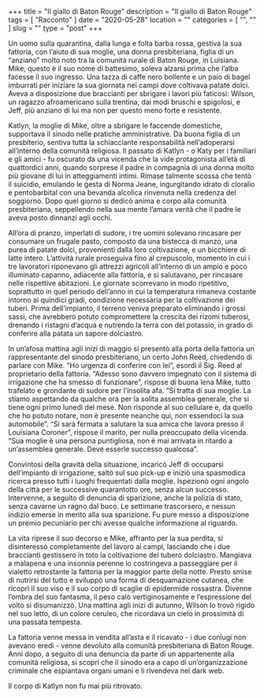 +++
title = "Il giallo di Baton Rouge"
description = "Il giallo di Baton Rouge"
tags = [ "Racconto" ]
date = "2020-05-28"
location = ""
categories = [
  "",
  ""
]
slug = ""
type = "post"
+++

Un uomo sulla quarantina, dalla lunga e folta barba rossa, gestiva la sua fattoria, con l’aiuto di sua moglie, una donna presbiteriana, figlia di un “anziano” molto noto tra la comunità rurale di Baton Rouge, in Luisiana. Mike, questo è il suo nome di battesimo, soleva alzarsi prima che l’alba facesse il suo ingresso. Una tazza di caffe nero bollente e un paio di bagel imburrati per iniziare la sua giornata nei campi dove coltivava patate dolci. Aveva a disposizione due braccianti per sbrigare i lavori più faticosi: Wilson, un ragazzo afroamericano sulla trentina, dai modi bruschi e spigolosi, e Jeff, più anziano di lui ma non per questo meno forte e resistente. 

Katlyn, la moglie di Mike, oltre a sbrigare le faccende domestiche, supportava il sinodo nelle pratiche amministrative. Da buona figlia di un presbiterio, sentiva tutta la schiacciante responsabilità nell’adoperarsi all’interno della comunità religiosa.  Il passato di Katlyn - o Katy per i familiari e gli amici - fu oscurato da una vicenda che la vide protagonista all’età di quattordici anni, quando sorprese il padre in compagnia di una donna molto più giovane di lui in atteggiamenti intimi. Rimase talmente scossa che tentò il suicidio, emulando le gesta di Norma Jeane, ingurgitando idrato di cloralio e pentobarbital con una bevanda alcolica rinvenuta nella credenza del soggiorno. Dopo quel giorno si dedicò anima e corpo alla comunità presbiteriana, seppellendo nella sua mente l’amara verità che il padre le aveva posto dinnanzi agli occhi. 

All’ora di pranzo, imperlati di sudore, i tre uomini solevano rincasare per consumare un frugale pasto, composto da una bistecca di manzo, una purea di patate dolci, provenienti dalla loro coltivazione, e un bicchiere di latte intero. L’attività rurale proseguiva fino al crepuscolo, momento in cui i tre lavoratori riponevano gli attrezzi agricoli all’interno di un ampio e poco illuminato capanno, adiacente alla fattoria, e si salutavano, per rincasare nelle rispettive abitazioni.  Le giornate scorrevano in modo ripetitivo, soprattutto in quel periodo dell’anno in cui la temperatura rimaneva costante intorno ai quindici gradi, condizione necessaria per la coltivazione dei tuberi. Prima dell’impianto, il terreno veniva preparato eliminando i grossi sassi, che avrebbero potuto compromettere la crescita dei rizomi tuberosi, drenando i ristagni d’acqua e nutrendo la terra con del potassio, in grado di conferire alla patata un sapore dolciastro. 

In un’afosa mattina agli inizi di maggio si presentò alla porta della fattoria un rappresentante del sinodo presbiteriano,  un certo John Reed, chiedendo di parlare con Mike. “Ho urgenza di conferire con lei”, esordì il Sig. Reed al proprietario della fattoria. “Adesso sono davvero impegnato con il sistema di irrigazione che ha smesso di funzionare”, rispose di buona lena Mike, tutto trafelato e grondante di sudore per l’insolita afa. “Si tratta di sua moglie. La stiamo aspettando da qualche ora per la solita assemblea generale, che si tiene ogni primo lunedì del mese. Non risponde al suo cellulare e, da quello che ho potuto notare, non è presente neanche qui, non essendoci la sua automobile”. “Si sarà fermata a salutare la sua amica che lavora presso il Louisiana Coroner”, rispose il marito, per nulla  preoccupato della vicenda. “Sua moglie è una persona puntigliosa, non è mai arrivata in ritardo a un’assemblea generale. Deve esserle successo qualcosa”. 

Convintosi della gravità della situazione, incaricò Jeff di occuparsi dell’impianto di irrigazione, saltò sul suo pick-up e iniziò una spasmodica ricerca presso tutti i luoghi frequentati dalla moglie. Ispezionò ogni angolo della città per le successive quarantotto ore, senza alcun successo.  Intervenne, a seguito di denuncia di sparizione, anche la polizia di stato, senza cavarne un ragno dal buco. Le settimane trascorsero, e nessun indizio emerse in merito alla sua sparizione. Fu pure messo a disposizione un premio pecuniario per chi avesse qualche informazione al riguardo.   

La vita riprese il suo decorso e Mike, affranto per la sua perdita, si disinteressò completamente del lavoro ai campi, lasciando che i due braccianti gestissero in toto la coltivazione del tubero dolciastro. Mangiava a malapena e una insonnia perenne lo costringeva a passeggiare per il vialetto retrostante la fattoria per la maggior parte della notte. Presto smise di nutrirsi del tutto e sviluppò una forma di desquamazione cutanea, che ricoprì il suo viso e il suo corpo di scaglie di epidermide rossastra. Divenne l’ombra del suo fantasma, il peso calò vertiginosamente e l’espressione del volto si disumanizzò. Una mattina agli inizi di autunno, Wilson lo trovò rigido nel suo letto, di un colore ceruleo, che ricordava un cielo in prossimità di una passata tempesta. 

La fattoria venne messa in vendita all’asta e il ricavato - i due coniugi non avevano eredi -  venne devoluto alla comunità presbiteriana di Baton Rouge.  Anni dopo, a seguito di una denuncia da parte di un appartenente alla comunità religiosa,  si scoprì che il sinodo era a capo di un’organizzazione criminale che espiantava organi umani e li rivendeva nel dark web.  

Il corpo di Katlyn non fu mai più ritrovato. 
